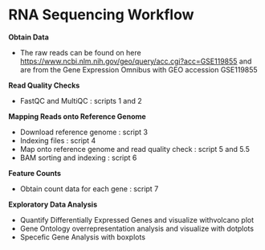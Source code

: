 # RNA Sequencing Workflow

**Obtain Data**
- The raw reads can be found on here https://www.ncbi.nlm.nih.gov/geo/query/acc.cgi?acc=GSE119855
  and are from the Gene Expression Omnibus with GEO accession GSE119855

**Read Quality Checks**
- FastQC and MultiQC : scripts 1 and 2

**Mapping Reads onto Reference Genome**
- Download reference genome : script 3
- Indexing files : script 4
- Map onto reference genome and read quality check : script 5 and 5.5
- BAM sorting and indexing : script 6

**Feature Counts**
- Obtain count data for each gene : script 7

**Exploratory Data Analysis**
- Quantify Differentially Expressed Genes and visualize withvolcano plot
- Gene Ontology overrepresentation analysis and visualize with dotplots
- Specefic Gene Analysis with boxplots

